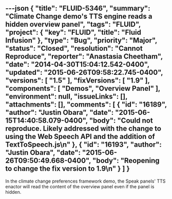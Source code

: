 ---json
{
  "title": "FLUID-5346",
  "summary": "Climate Change demo's TTS engine reads a hidden overview panel",
  "tags": "FLUID",
  "project": {
    "key": "FLUID",
    "title": "Fluid Infusion"
  },
  "type": "Bug",
  "priority": "Major",
  "status": "Closed",
  "resolution": "Cannot Reproduce",
  "reporter": "Anastasia Cheetham",
  "date": "2014-04-30T15:04:12.542-0400",
  "updated": "2015-06-26T09:58:22.745-0400",
  "versions": [
    "1.5"
  ],
  "fixVersions": [
    "1.9"
  ],
  "components": [
    "Demos",
    "Overview Panel"
  ],
  "environment": null,
  "issueLinks": [],
  "attachments": [],
  "comments": [
    {
      "id": "16189",
      "author": "Justin Obara",
      "date": "2015-06-15T14:40:58.079-0400",
      "body": "Could not reproduce. Likely addressed with the change to using the Web Speech API and the addition of TextToSpeech.js\n"
    },
    {
      "id": "16193",
      "author": "Justin Obara",
      "date": "2015-06-26T09:50:49.668-0400",
      "body": "Reopening to change the fix version to 1.9\n"
    }
  ]
}
---
In the climate change preferences framework demo, the Speak panels' TTS enactor will read the content of the overview panel even if the panel is hidden.

        